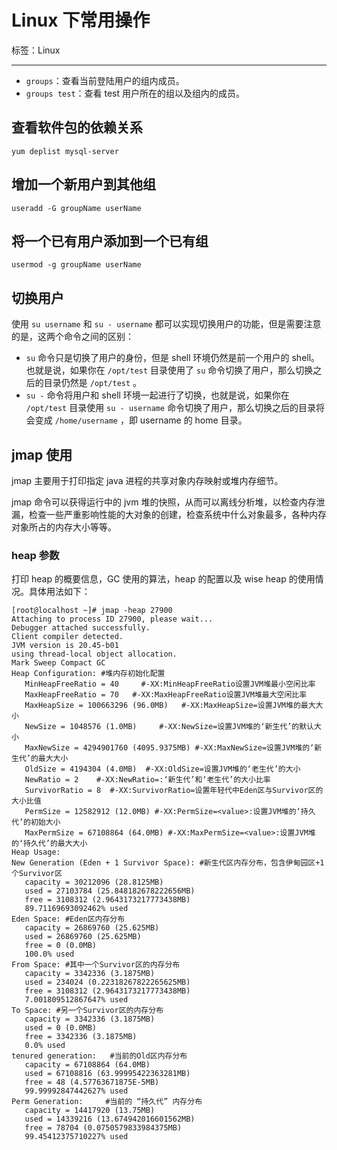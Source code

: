 # Linux 下常用操作

标签：Linux

---

- `groups`：查看当前登陆用户的组内成员。
- `groups test`：查看 test 用户所在的组以及组内的成员。

## 查看软件包的依赖关系

`yum deplist mysql-server`

## 增加一个新用户到其他组

`useradd -G groupName userName`

## 将一个已有用户添加到一个已有组

`usermod -g groupName userName`

## 切换用户

使用 `su username` 和 `su - username` 都可以实现切换用户的功能，但是需要注意的是，这两个命令之间的区别：

- `su` 命令只是切换了用户的身份，但是 shell 环境仍然是前一个用户的 shell。也就是说，如果你在 `/opt/test` 目录使用了 `su` 命令切换了用户，那么切换之后的目录仍然是 `/opt/test` 。
- `su -` 命令将用户和 shell 环境一起进行了切换，也就是说，如果你在 `/opt/test` 目录使用 `su - username` 命令切换了用户，那么切换之后的目录将会变成 `/home/username` ，即 username 的 home 目录。

## jmap 使用

jmap 主要用于打印指定 java 进程的共享对象内存映射或堆内存细节。

jmap 命令可以获得运行中的 jvm 堆的快照，从而可以离线分析堆，以检查内存泄漏，检查一些严重影响性能的大对象的创建，检查系统中什么对象最多，各种内存对象所占的内存大小等等。

### heap 参数

打印 heap 的概要信息，GC 使用的算法，heap 的配置以及 wise heap 的使用情况。具体用法如下：
```shell
[root@localhost ~]# jmap -heap 27900
Attaching to process ID 27900, please wait...
Debugger attached successfully.
Client compiler detected.
JVM version is 20.45-b01
using thread-local object allocation.
Mark Sweep Compact GC
Heap Configuration: #堆内存初始化配置
   MinHeapFreeRatio = 40     #-XX:MinHeapFreeRatio设置JVM堆最小空闲比率  
   MaxHeapFreeRatio = 70   #-XX:MaxHeapFreeRatio设置JVM堆最大空闲比率  
   MaxHeapSize = 100663296 (96.0MB)   #-XX:MaxHeapSize=设置JVM堆的最大大小
   NewSize = 1048576 (1.0MB)     #-XX:NewSize=设置JVM堆的‘新生代’的默认大小
   MaxNewSize = 4294901760 (4095.9375MB) #-XX:MaxNewSize=设置JVM堆的‘新生代’的最大大小
   OldSize = 4194304 (4.0MB)  #-XX:OldSize=设置JVM堆的‘老生代’的大小
   NewRatio = 2    #-XX:NewRatio=:‘新生代’和‘老生代’的大小比率
   SurvivorRatio = 8  #-XX:SurvivorRatio=设置年轻代中Eden区与Survivor区的大小比值
   PermSize = 12582912 (12.0MB) #-XX:PermSize=<value>:设置JVM堆的‘持久代’的初始大小  
   MaxPermSize = 67108864 (64.0MB) #-XX:MaxPermSize=<value>:设置JVM堆的‘持久代’的最大大小  
Heap Usage:
New Generation (Eden + 1 Survivor Space): #新生代区内存分布，包含伊甸园区+1个Survivor区
   capacity = 30212096 (28.8125MB)
   used = 27103784 (25.848182678222656MB)
   free = 3108312 (2.9643173217773438MB)
   89.71169693092462% used
Eden Space: #Eden区内存分布
   capacity = 26869760 (25.625MB)
   used = 26869760 (25.625MB)
   free = 0 (0.0MB)
   100.0% used
From Space: #其中一个Survivor区的内存分布
   capacity = 3342336 (3.1875MB)
   used = 234024 (0.22318267822265625MB)
   free = 3108312 (2.9643173217773438MB)
   7.001809512867647% used
To Space: #另一个Survivor区的内存分布
   capacity = 3342336 (3.1875MB)
   used = 0 (0.0MB)
   free = 3342336 (3.1875MB)
   0.0% used
tenured generation:   #当前的Old区内存分布  
   capacity = 67108864 (64.0MB)
   used = 67108816 (63.99995422363281MB)
   free = 48 (4.57763671875E-5MB)
   99.99992847442627% used
Perm Generation:     #当前的 “持久代” 内存分布
   capacity = 14417920 (13.75MB)
   used = 14339216 (13.674942016601562MB)
   free = 78704 (0.0750579833984375MB)
   99.45412375710227% used
```
